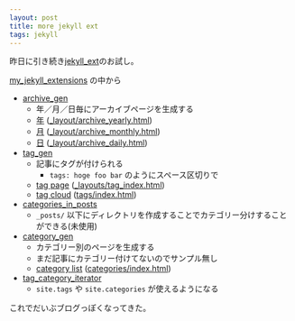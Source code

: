 ```yaml
---
layout: post
title: more jekyll ext
tags: jekyll
---
```

昨日に引き続き[jekyll_ext](http://github.com/rfelix/jekyll_ext)のお試し。

[my_jekyll_extensions](http://github.com/rfelix/my_jekyll_extensions) の中から


* [archive_gen](http://github.com/rfelix/my_jekyll_extensions/tree/master/archive_gen/)
  - 年／月／日毎にアーカイブページを生成する
  - [年](/2010/) ([_layout/archive_yearly.html](http://github.com/migrs/migrs.github.com/blob/master/_layouts/archive_yearly.html))
  - [月](/2010/09/) ([_layout/archive_monthly.html](http://github.com/migrs/migrs.github.com/blob/master/_layouts/archive_monthly.html))
  - [日](/2010/09/19/) ([_layout/archive_daily.html](http://github.com/migrs/migrs.github.com/blob/master/_layouts/archive_daily.html))
* [tag_gen](http://github.com/rfelix/my_jekyll_extensions/tree/master/tag_gen/)
  - 記事にタグが付けられる
    + `tags: hoge foo bar` のようにスペース区切りで
  - [tag page](/tags/jekyll/) ([_layouts/tag_index.html](http://github.com/migrs/migrs.github.com/blob/master/_layouts/tag_index.html))
  - [tag cloud](/tags/) ([tags/index.html](http://github.com/migrs/migrs.github.com/blob/master/tags/index.html))
* [categories_in_posts](http://github.com/rfelix/my_jekyll_extensions/tree/master/categories_in_posts/)
  - `_posts/` 以下にディレクトリを作成することでカテゴリー分けすることができる(未使用)
* [category_gen](http://github.com/rfelix/my_jekyll_extensions/tree/master/category_gen/)
  - カテゴリー別のページを生成する
  - まだ記事にカテゴリー付けてないのでサンプル無し
  - [category list](/categories/) ([categories/index.html](http://github.com/migrs/migrs.github.com/blob/master/categories/index.html))
* [tag_category_iterator](http://github.com/rfelix/my_jekyll_extensions/tree/master/tag_category_iterator/)
  - `site.tags` や `site.categories` が使えるようになる


これでだいぶブログっぽくなってきた。
